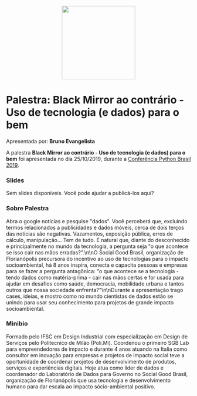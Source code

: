 <p align="center"><img src="../logo_python_brasil_2019-01.svg" width="200"></p>

# Palestra: Black Mirror ao contrário - Uso de tecnologia (e dados) para o bem
Apresentada por: **Bruno Evangelista**


A palestra **Black Mirror ao contrário - Uso de tecnologia (e dados) para o bem** foi apresentada no dia 25/10/2019, durante a [Conferência Python Brasil 2019](http://2019.pythonbrasil.org.br).



### Slides

Sem slides disponíveis. Você pode ajudar a publicá-los aqui?



### Sobre Palestra
Abra o google notícias e pesquise "dados". Você perceberá que, excluindo termos relacionados a publicidades e dados móveis, cerca de dois terços das notícias são negativas. Vazamentos, exposição pública, erros de cálculo, manipulação... Tem de tudo. É natural que, diante do desconhecido e principalmente no mundo da tecnologia, a pergunta seja "o que acontece se isso cair nas mãos erradas?".\n\nO Social Good Brasil, organização de Florianópolis precursora do incentivo ao uso de tecnologias para o impacto socioambiental, há 8 anos inspira, conecta e capacita pessoas e empresas para se fazer a pergunta antagônica: "o que acontece se a tecnologia - tendo dados como matéria-prima - cair nas mãos certas e for usada para ajudar em desafios como saúde, democracia, mobilidade urbana e tantos outros que nossa sociedade enfrenta?"\n\nDurante a apresentação trago cases, ideias, e mostro como no mundo cientistas de dados estão se unindo para usar seu conhecimento para projetos de grande impacto socioambiental.



### Minibio
Formado pelo IFSC em Design Industrial com especialização em Design de Serviços pelo Politecnico de Milão (Poli.Mi). Coordenou o primeiro SGB Lab para empreendedores de impacto e durante 4 anos atuando na Italia como consultor em inovação para empresas e projetos de impacto social teve a oportunidade de coordenar projetos de desenvolvimento de produtos, serviços e experiências digitais. Hoje atua como líder de dados e coordenador do Laboratório de Dados para Governo no Social Good Brasil, organização de Florianópolis que usa tecnologia e desenvolvimento humano para dar escala ao impacto sócio-ambiental positivo.


